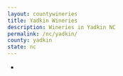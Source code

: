 ```yaml
---
layout: countywineries
title: Yadkin Wineries
description: Wineries in Yadkin NC
permalink: /nc/yadkin/
county: yadkin
state: nc
---
```

-
